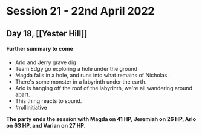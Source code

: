 # Session 21 - 22nd April 2022
## Day 18, [[Yester Hill]]


#### Further summary to come
- Arlo and Jerry grave dig
- Team Edgy go exploring a hole under the ground
- Magda falls in a hole, and runs into what remains of Nicholas. 
- There's some monster in a labyrinth under the earth.
- Arlo is hanging off the roof of the labyrinth, we're all wandering around apart.
- This thing reacts to sound.
- #rollinitiative


**The party ends the session with Magda on 41 HP, Jeremiah on 26 HP, Arlo on 63 HP, and Varian on 27 HP.**